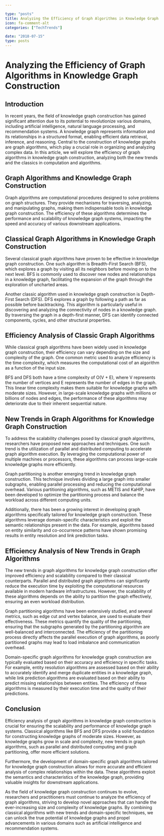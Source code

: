 ```yaml
---

type: "posts"
title: Analyzing the Efficiency of Graph Algorithms in Knowledge Graph Construction
icon: fa-comment-alt
categories: ["TechTrends"]

date: "2018-07-15"
type: posts
---
```





# Analyzing the Efficiency of Graph Algorithms in Knowledge Graph Construction

## Introduction
In recent years, the field of knowledge graph construction has gained significant attention due to its potential to revolutionize various domains, including artificial intelligence, natural language processing, and recommendation systems. A knowledge graph represents information and its relationships in a structured format, enabling efficient data retrieval, inference, and reasoning. Central to the construction of knowledge graphs are graph algorithms, which play a crucial role in organizing and analyzing complex data. In this article, we will explore the efficiency of graph algorithms in knowledge graph construction, analyzing both the new trends and the classics in computation and algorithms.

## Graph Algorithms and Knowledge Graph Construction
Graph algorithms are computational procedures designed to solve problems on graph structures. They provide mechanisms for traversing, analyzing, and manipulating graphs, making them indispensable tools in knowledge graph construction. The efficiency of these algorithms determines the performance and scalability of knowledge graph systems, impacting the speed and accuracy of various downstream applications.

## Classical Graph Algorithms in Knowledge Graph Construction
Several classical graph algorithms have proven to be effective in knowledge graph construction. One such algorithm is Breadth-First Search (BFS), which explores a graph by visiting all its neighbors before moving on to the next level. BFS is commonly used to discover new nodes and relationships in a knowledge graph, facilitating the expansion of the graph through the exploration of uncharted areas.

Another classic algorithm used in knowledge graph construction is Depth-First Search (DFS). DFS explores a graph by following a path as far as possible before backtracking. This algorithm is particularly useful in discovering and analyzing the connectivity of nodes in a knowledge graph. By traversing the graph in a depth-first manner, DFS can identify connected components, cycles, and other structural properties.

## Efficiency Analysis of Classic Graph Algorithms
While classical graph algorithms have been widely used in knowledge graph construction, their efficiency can vary depending on the size and complexity of the graph. One common metric used to analyze efficiency is the time complexity, which measures the computational cost of an algorithm as a function of the input size.

BFS and DFS both have a time complexity of O(V + E), where V represents the number of vertices and E represents the number of edges in the graph. This linear time complexity makes them suitable for knowledge graphs with moderate sizes. However, in large-scale knowledge graphs with millions or billions of nodes and edges, the performance of these algorithms may deteriorate due to their inherent sequential nature.

## New Trends in Graph Algorithms for Knowledge Graph Construction
To address the scalability challenges posed by classical graph algorithms, researchers have proposed new approaches and techniques. One such trend is the utilization of parallel and distributed computing to accelerate graph algorithm execution. By leveraging the computational power of multiple machines or processors, these algorithms can process large-scale knowledge graphs more efficiently.

Graph partitioning is another emerging trend in knowledge graph construction. This technique involves dividing a large graph into smaller subgraphs, enabling parallel processing and reducing the computational overhead. Various partitioning algorithms, such as METIS and KaHIP, have been developed to optimize the partitioning process and balance the workload across different computing units.

Additionally, there has been a growing interest in developing graph algorithms specifically tailored for knowledge graph construction. These algorithms leverage domain-specific characteristics and exploit the semantic relationships present in the data. For example, algorithms based on entity similarity and co-occurrence patterns have shown promising results in entity resolution and link prediction tasks.

## Efficiency Analysis of New Trends in Graph Algorithms
The new trends in graph algorithms for knowledge graph construction offer improved efficiency and scalability compared to their classical counterparts. Parallel and distributed graph algorithms can significantly reduce the execution time by exploiting the computational resources available in modern hardware infrastructures. However, the scalability of these algorithms depends on the ability to partition the graph effectively, ensuring an even workload distribution.

Graph partitioning algorithms have been extensively studied, and several metrics, such as edge cut and vertex balance, are used to evaluate their effectiveness. These metrics quantify the quality of the partitioning, ensuring that the subgraphs generated by the partitioning algorithm are well-balanced and interconnected. The efficiency of the partitioning process directly affects the parallel execution of graph algorithms, as poorly partitioned graphs may lead to load imbalance and communication overhead.

Domain-specific graph algorithms for knowledge graph construction are typically evaluated based on their accuracy and efficiency in specific tasks. For example, entity resolution algorithms are assessed based on their ability to accurately identify and merge duplicate entities in a knowledge graph, while link prediction algorithms are evaluated based on their ability to predict missing relationships between entities. The efficiency of these algorithms is measured by their execution time and the quality of their predictions.

## Conclusion
Efficiency analysis of graph algorithms in knowledge graph construction is crucial for ensuring the scalability and performance of knowledge graph systems. Classical algorithms like BFS and DFS provide a solid foundation for constructing knowledge graphs of moderate sizes. However, as knowledge graphs grow in scale and complexity, new trends in graph algorithms, such as parallel and distributed computing and graph partitioning, offer more efficient solutions.

Furthermore, the development of domain-specific graph algorithms tailored for knowledge graph construction allows for more accurate and efficient analysis of complex relationships within the data. These algorithms exploit the semantics and characteristics of the knowledge graph, providing valuable insights for downstream applications.

As the field of knowledge graph construction continues to evolve, researchers and practitioners must continue to analyze the efficiency of graph algorithms, striving to develop novel approaches that can handle the ever-increasing size and complexity of knowledge graphs. By combining classical algorithms with new trends and domain-specific techniques, we can unlock the true potential of knowledge graphs and propel advancements in various domains such as artificial intelligence and recommendation systems.